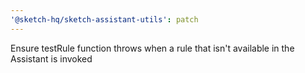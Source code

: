 ```yaml
---
'@sketch-hq/sketch-assistant-utils': patch
---
```


Ensure testRule function throws when a rule that isn't available in the Assistant is invoked
